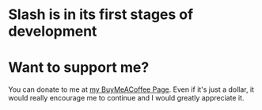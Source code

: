 # Slash is in its first stages of development

# Want to support me?
You can donate to me at [my BuyMeACoffee Page](https://buymeacoffee.com/msa_1618). Even if it's just a dollar, it would really encourage me to continue and I would greatly appreciate it.
